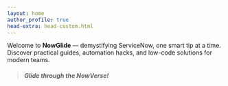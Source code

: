 ```yaml
---
layout: home
author_profile: true
head-extra: head-custom.html
---
```


Welcome to **NowGlide** — demystifying ServiceNow, one smart tip at a time.  
Discover practical guides, automation hacks, and low-code solutions for modern teams.

> ##### Glide through the NowVerse!